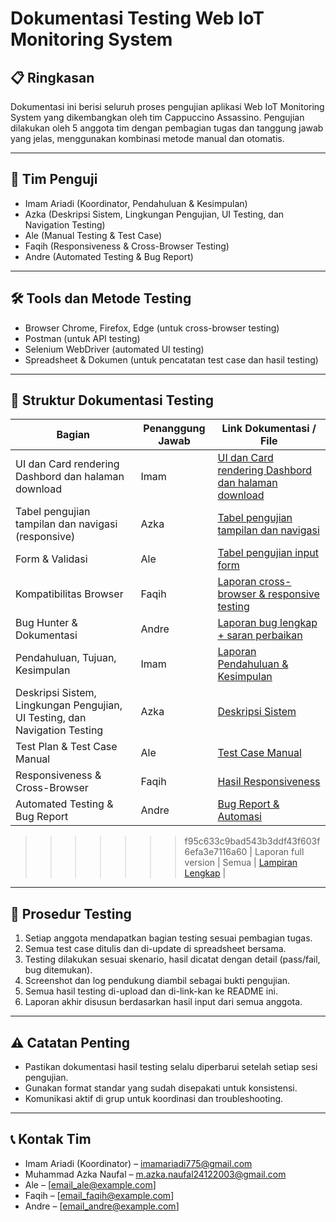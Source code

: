 # Dokumentasi Testing Web IoT Monitoring System

## 📋 Ringkasan
Dokumentasi ini berisi seluruh proses pengujian aplikasi Web IoT Monitoring System yang dikembangkan oleh tim Cappuccino Assassino. Pengujian dilakukan oleh 5 anggota tim dengan pembagian tugas dan tanggung jawab yang jelas, menggunakan kombinasi metode manual dan otomatis.

---

## 📌 Tim Penguji  
- Imam Ariadi (Koordinator, Pendahuluan & Kesimpulan)  
- Azka (Deskripsi Sistem, Lingkungan Pengujian, UI Testing, dan Navigation Testing)  
- Ale (Manual Testing & Test Case)  
- Faqih (Responsiveness & Cross-Browser Testing)  
- Andre (Automated Testing & Bug Report)

---

## 🛠️ Tools dan Metode Testing  
- Browser Chrome, Firefox, Edge (untuk cross-browser testing)  
- Postman (untuk API testing)  
- Selenium WebDriver (automated UI testing)  
- Spreadsheet & Dokumen (untuk pencatatan test case dan hasil testing)  

---

## 📑 Struktur Dokumentasi Testing

| Bagian                           | Penanggung Jawab | Link Dokumentasi / File          |
|---------------------------------|------------------|---------------------------------|
| UI dan Card rendering Dashbord dan halaman download | Imam             | [UI dan Card rendering Dashbord dan halaman download](LINK_DOC_IMAM) |
| Tabel pengujian tampilan dan navigasi (responsive)  | Azka             | [Tabel pengujian tampilan dan navigasi](https://docs.google.com/spreadsheets/d/1DX0mC8nfeH5n24itAdtZEnBuNX9IBJz7il7pLXlpDFg/edit?gid=0#gid=0)                |
| Form & Validasi  | Ale              | [Tabel pengujian input form](LINK_DOC_ALE)                  |
| Kompatibilitas Browser  | Faqih            | [Laporan cross-browser & responsive testing](LINK_DOC_FAQIH)            |
| Bug Hunter & Dokumentasi  | Andre            | [Laporan bug lengkap + saran perbaikan](LINK_DOC_ANDRE)           |
| Pendahuluan, Tujuan, Kesimpulan | Imam             | [Laporan Pendahuluan & Kesimpulan](LINK_DOC_IMAM) |
| Deskripsi Sistem, Lingkungan Pengujian, UI Testing, dan Navigation Testing  | Azka             | [Deskripsi Sistem](LINK_DOC_AZKA)                |
| Test Plan & Test Case Manual    | Ale              | [Test Case Manual](LINK_DOC_ALE)                  |
| Responsiveness & Cross-Browser  | Faqih            | [Hasil Responsiveness](LINK_DOC_FAQIH)            |
| Automated Testing & Bug Report  | Andre            | [Bug Report & Automasi](LINK_DOC_ANDRE)           |
>>>>>>> f95c633c9bad543b3ddf43f603f6efa3e7116a60
| Laporan full version                       | Semua            | [Lampiran Lengkap](LINK_LAMPIRAN)                  |

---

## 📌 Prosedur Testing  
1. Setiap anggota mendapatkan bagian testing sesuai pembagian tugas.  
2. Semua test case ditulis dan di-update di spreadsheet bersama.  
3. Testing dilakukan sesuai skenario, hasil dicatat dengan detail (pass/fail, bug ditemukan).  
4. Screenshot dan log pendukung diambil sebagai bukti pengujian.  
5. Semua hasil testing di-upload dan di-link-kan ke README ini.  
6. Laporan akhir disusun berdasarkan hasil input dari semua anggota.

---

## ⚠️ Catatan Penting  
- Pastikan dokumentasi hasil testing selalu diperbarui setelah setiap sesi pengujian.  
- Gunakan format standar yang sudah disepakati untuk konsistensi.  
- Komunikasi aktif di grup untuk koordinasi dan troubleshooting.

---

## 📞 Kontak Tim  
- Imam Ariadi (Koordinator) – imamariadi775@gmail.com  
- Muhammad Azka Naufal – m.azka.naufal24122003@gmail.com
- Ale – [email_ale@example.com]  
- Faqih – [email_faqih@example.com]  
- Andre – [email_andre@example.com]  

